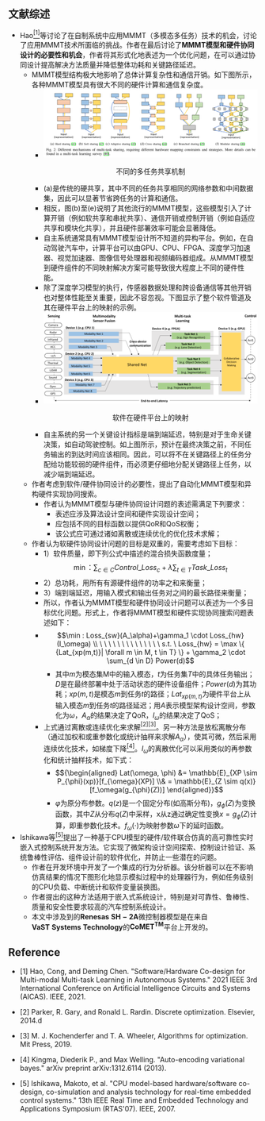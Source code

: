 ## 文献综述
 
 * Hao[<sup>[1]</sup>](#refer-anchor-1)等讨论了在自制系统中应用MMMT（多模态多任务）技术的机会，讨论了应用MMMT技术所面临的挑战。作者在最后讨论了**MMMT模型和硬件协同设计的必要性和机会**，作者将其形式化地表述为一个优化问题，在可以通过协同设计提高解决方法质量并降低整体功耗和关键路径延迟。
    + MMMT模型结构极大地影响了总体计算复杂性和通信开销。如下图所示，各种MMMT模型具有很大不同的硬件计算和通信复杂度。
        -  <div align=center><img src="picture/不同MMMT模型的硬件计算和通信复杂度.png"
                alt="No Picture"
                style="zoom:100%"/>
                <center><p>不同的多任务共享机制</p></center>
            </div>
        - (a)是传统的硬共享，其中不同的任务共享相同的网络参数和中间数据集，因此可以显著节省跨任务的计算和通信。
        - 相反，图(b)至(e)说明了其他流行的MMMT模型，这些模型引入了计算开销（例如软共享和串扰共享）、通信开销或控制开销（例如自适应共享和模块化共享），并且硬件部署效率可能会显著降低。
        - 自主系统通常具有MMMT模型设计所不知道的异构平台。例如，在自动驾驶汽车中，计算平台可以由GPU、CPU、FPGA、深度学习加速器、视觉加速器、图像信号处理器和视频编码器组成。从MMMT模型到硬件组件的不同映射解决方案可能导致很大程度上不同的硬件性能。
        - 除了深度学习模型的执行，传感器数据处理和跨设备通信等其他开销也对整体性能至关重要，因此不容忽视。下图显示了整个软件管道及其在硬件平台上的映射的示例。
        - <div align=center><img src="picture/一个MMMT模型及其在一个具有多个硬件设备的异构平台上的映射说明.png"
                alt="No Picture"
                style="zoom:100%"/>
                <center><p>软件在硬件平台上的映射</p></center>
            </div>
        - 自主系统的另一个关键设计指标是端到端延迟，特别是对于生命关键决策，如自动驾驶控制。如上图所示，预计在最终决策之前，不同任务输出的到达时间应该相同。因此，可以将不在关键路径上的任务分配给功能较弱的硬件组件，而必须更仔细地分配关键路径上任务，以减少端到端延迟。
    + 作者考虑到软件/硬件协同设计的必要性，提出了自动化MMMT模型和异构硬件实现协同搜索。
        - 作者认为MMMT模型与硬件协同设计问题的表述需满足下列要求：
          - 表述应涉及算法设计空间和硬件实现设计空间；
          - 应包括不同的目标函数以提供QoR和QoS权衡；
          - 该公式应可通过诸如离散或连续优化的优化技术求解；
    + 作者认为软硬件协同设计问题的目标是双重的，需要考虑如下目标：
        - 1）软件质量，即下列公式中描述的混合损失函数度量；$$\min ：\sum_{c\in C } {{Control\_Loss}_c+ \lambda \sum_{t\in T} {Task \_Loss}_t }$$ 
        - 2）总功耗，用所有有源硬件组件的功率之和来衡量；
        - 3）端到端延迟，用输入模式和输出任务对之间的最长路径来衡量；
        - 所以，作者认为MMMT模型和硬件协同设计问题可以表述为一个多目标优化问题。形式上，作者将MMMT模型和硬件实现协同搜索问题表述如下：
        - $$\min : Loss_{sw}(A_\alpha)+\gamma_1 \cdot Loss_{hw}(I_\omega) \\  \ \  \ \ \ \ \ \ \ \ \  \ \  \ s.t. \ Loss_{hw} = \max \{ {Lat_{xp(m,t)}| \forall m \in M, t \in T} \} + \gamma_2 \cdot \sum_{d \in D} Power(d)$$
          - 其中$m$为模态集M中的输入模态，$t$为任务集$T$中的具体任务输出；$D$是在最终部署中处于活动状态的硬件设备组件；$Power(d)$为其功耗；$xp(m, t)$是模态$m$到任务$t$的路径；$Lat_{xp(m, t)}$为硬件平台上从输入模态$m$到任务$t$的路径延迟；用$A$表示模型架构设计空间，参数化为$\omega$，$A_\alpha$的结果决定了QoR，$I_\omega$的结果决定了QoS；
        + 上式通过离散或连续优化来求解[<sup>[2]</sup>](#refer-anchor-2)[<sup>[3]</sup>](#refer-anchor-3)。另一种方法是放松离散分布（通过加权和或重参数化或统计抽样来求解$A_\alpha$），使其可微，然后采用连续优化技术，如梯度下降[<sup>[4]</sup>](#refer-anchor-4)。$I_\omega$的离散优化可以采用类似的再参数化和统计抽样技术，如下式：
          - $${\begin{aligned} Lat(\omega, \phi) &= \mathbb{E}_{XP \sim P_{\phi}(xp)}[f_{\omega}(XP)] \\& = \mathbb{E}_{Z \sim q(x)}[f_\omega(g_{\phi}(Z))] \end{aligned}}$$
          -  $\varphi$为原分布参数。$q(z)$是一个固定分布(如高斯分布)，$g_{\phi}(Z)$为变换函数，其中$Z$从分布$q(Z)$中采样，x从z通过确定性变换$x=g_{\phi}(Z)$计算，即重参数化技术。$f_\omega(\cdot)$为映射参数$\omega$下的延时函数。
 * Ishikawa等[<sup>[5]</sup>](#refer-anchor-5)提出了一种基于CPU模型的硬件/软件联合仿真的高可靠性实时嵌入式控制系统开发方法。它实现了微架构设计空间探索、控制设计验证、系统鲁棒性评估、组件设计前的软件优化，并防止一些潜在的问题。
    + 作者在开发环境中开发了一个集成的行为分析器。该分析器可以在不影响仿真结果的情况下图形化地显示模拟过程中的处理器行为，例如任务级别的CPU负载、中断统计和软件变量装换图。
    + 作者提出的这种方法适用于嵌入式系统设计，特别是对可靠性、鲁棒性、质量和安全性要求较高的汽车控制系统设计。
    + 本文中涉及到的$\mathbf{Renesas \ SH-2A}$微控制器模型是在来自$\mathbf{VaST \ Systems \ Technology}$的$\mathbf{CoMET^{TM}}$平台上开发的。

## Reference

<div id="refer-anchor-1"></div>

- [1] Hao, Cong, and Deming Chen. "Software/Hardware Co-design for Multi-modal Multi-task Learning in Autonomous Systems." 2021 IEEE 3rd International Conference on Artificial Intelligence Circuits and Systems (AICAS). IEEE, 2021.

<div id="refer-anchor-2"></div>

- [2] Parker, R. Gary, and Ronald L. Rardin. Discrete optimization. Elsevier, 2014.d

<div id="refer-anchor-3"></div>

- [3] M. J. Kochenderfer and T. A. Wheeler, Algorithms for optimization. Mit Press, 2019.

<div id="refer-anchor-4"></div>

- [4] Kingma, Diederik P., and Max Welling. "Auto-encoding variational bayes." arXiv preprint arXiv:1312.6114 (2013).

<div id="refer-anchor-5"></div>

- [5] Ishikawa, Makoto, et al. "CPU model-based hardware/software co-design, co-simulation and analysis technology for real-time embedded control systems." 13th IEEE Real Time and Embedded Technology and Applications Symposium (RTAS'07). IEEE, 2007.